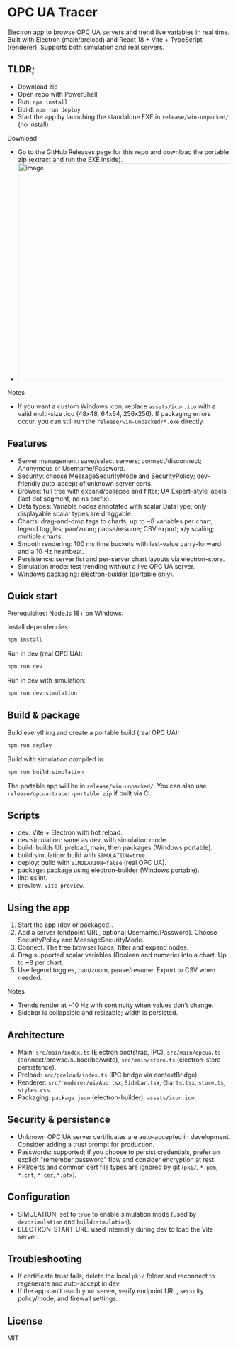 # OPC UA Tracer

Electron app to browse OPC UA servers and trend live variables in real time. Built with Electron (main/preload) and React 18 + Vite + TypeScript (renderer). Supports both simulation and real servers.

## TLDR;
- Download zip
- Open repo with PowerShell
- Run: `npm install`
- Build: `npm run deploy`
- Start the app by launching the standalone EXE in `release/win-unpacked/` (no install)

Download
- Go to the GitHub Releases page for this repo and download the portable zip (extract and run the EXE inside).
- <img width="1293" height="491" alt="image" src="https://github.com/user-attachments/assets/43a97387-9501-45ba-b1cb-1b9715b8723a" />



Notes
- If you want a custom Windows icon, replace `assets/icon.ico` with a valid multi-size .ico (48x48, 64x64, 256x256). If packaging errors occur, you can still run the `release/win-unpacked/*.exe` directly.

## Features
- Server management: save/select servers; connect/disconnect; Anonymous or Username/Password.
- Security: choose MessageSecurityMode and SecurityPolicy; dev-friendly auto-accept of unknown server certs.
- Browse: full tree with expand/collapse and filter; UA Expert–style labels (last dot segment, no ns prefix).
- Data types: Variable nodes annotated with scalar DataType; only displayable scalar types are draggable.
- Charts: drag-and-drop tags to charts; up to ~8 variables per chart; legend toggles; pan/zoom; pause/resume; CSV export; x/y scaling; multiple charts.
- Smooth rendering: 100 ms time buckets with last-value carry-forward and a 10 Hz heartbeat.
- Persistence: server list and per-server chart layouts via electron-store.
- Simulation mode: test trending without a live OPC UA server.
- Windows packaging: electron-builder (portable only).

## Quick start
Prerequisites: Node.js 18+ on Windows.

Install dependencies:

```powershell
npm install
```

Run in dev (real OPC UA):

```powershell
npm run dev
```

Run in dev with simulation:

```powershell
npm run dev:simulation
```

## Build & package
Build everything and create a portable build (real OPC UA):

```powershell
npm run deploy
```

Build with simulation compiled in:

```powershell
npm run build:simulation
```

The portable app will be in `release/win-unpacked/`. You can also use `release/opcua-tracer-portable.zip` if built via CI.

## Scripts
- dev: Vite + Electron with hot reload.
- dev:simulation: same as dev, with simulation mode.
- build: builds UI, preload, main, then packages (Windows portable).
- build:simulation: build with `SIMULATION=true`.
- deploy: build with `SIMULATION=false` (real OPC UA).
- package: package using electron-builder (Windows portable).
- lint: eslint.
- preview: `vite preview`.

## Using the app
1. Start the app (dev or packaged).
2. Add a server (endpoint URL, optional Username/Password). Choose SecurityPolicy and MessageSecurityMode.
3. Connect. The tree browser loads; filter and expand nodes.
4. Drag supported scalar variables (Boolean and numeric) into a chart. Up to ~8 per chart.
5. Use legend toggles, pan/zoom, pause/resume. Export to CSV when needed.

Notes
- Trends render at ~10 Hz with continuity when values don’t change.
- Sidebar is collapsible and resizable; width is persisted.

## Architecture
- Main: `src/main/index.ts` (Electron bootstrap, IPC), `src/main/opcua.ts` (connect/browse/subscribe/write), `src/main/store.ts` (electron-store persistence).
- Preload: `src/preload/index.ts` (IPC bridge via contextBridge).
- Renderer: `src/renderer/ui/App.tsx`, `Sidebar.tsx`, `Charts.tsx`, `store.ts`, `styles.css`.
- Packaging: `package.json` (electron-builder), `assets/icon.ico`.

## Security & persistence
- Unknown OPC UA server certificates are auto-accepted in development. Consider adding a trust prompt for production.
- Passwords: supported; if you choose to persist credentials, prefer an explicit "remember password" flow and consider encryption at rest.
- PKI/certs and common cert file types are ignored by git (`pki/`, `*.pem`, `*.crt`, `*.cer`, `*.pfx`).

## Configuration
- SIMULATION: set to `true` to enable simulation mode (used by `dev:simulation` and `build:simulation`).
- ELECTRON_START_URL: used internally during dev to load the Vite server.

## Troubleshooting
- If certificate trust fails, delete the local `pki/` folder and reconnect to regenerate and auto-accept in dev.
- If the app can’t reach your server, verify endpoint URL, security policy/mode, and firewall settings.

## License
MIT




